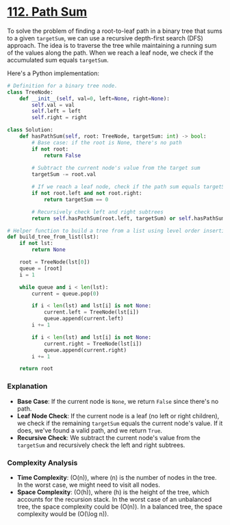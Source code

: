 # [112. Path Sum](https://leetcode.com/problems/path-sum/description/)

To solve the problem of finding a root-to-leaf path in a binary tree that sums to a given `targetSum`, we can use a recursive depth-first search (DFS) approach. The idea is to traverse the tree while maintaining a running sum of the values along the path. When we reach a leaf node, we check if the accumulated sum equals `targetSum`.

Here's a Python implementation:

```python
# Definition for a binary tree node.
class TreeNode:
    def __init__(self, val=0, left=None, right=None):
        self.val = val
        self.left = left
        self.right = right

class Solution:
    def hasPathSum(self, root: TreeNode, targetSum: int) -> bool:
        # Base case: if the root is None, there's no path
        if not root:
            return False
        
        # Subtract the current node's value from the target sum
        targetSum -= root.val

        # If we reach a leaf node, check if the path sum equals targetSum
        if not root.left and not root.right:
            return targetSum == 0

        # Recursively check left and right subtrees
        return self.hasPathSum(root.left, targetSum) or self.hasPathSum(root.right, targetSum)

# Helper function to build a tree from a list using level order insertion
def build_tree_from_list(lst):
    if not lst:
        return None

    root = TreeNode(lst[0])
    queue = [root]
    i = 1

    while queue and i < len(lst):
        current = queue.pop(0)

        if i < len(lst) and lst[i] is not None:
            current.left = TreeNode(lst[i])
            queue.append(current.left)
        i += 1

        if i < len(lst) and lst[i] is not None:
            current.right = TreeNode(lst[i])
            queue.append(current.right)
        i += 1

    return root
```

### Explanation

- **Base Case**: If the current node is `None`, we return `False` since there's no path.
- **Leaf Node Check**: If the current node is a leaf (no left or right children), we check if the remaining `targetSum` equals the current node's value. If it does, we've found a valid path, and we return `True`.
- **Recursive Check**: We subtract the current node's value from the `targetSum` and recursively check the left and right subtrees.

### Complexity Analysis

- **Time Complexity**: \(O(n)\), where \(n\) is the number of nodes in the tree. In the worst case, we might need to visit all nodes.
- **Space Complexity**: \(O(h)\), where \(h\) is the height of the tree, which accounts for the recursion stack. In the worst case of an unbalanced tree, the space complexity could be \(O(n)\). In a balanced tree, the space complexity would be \(O(\log n)\).
